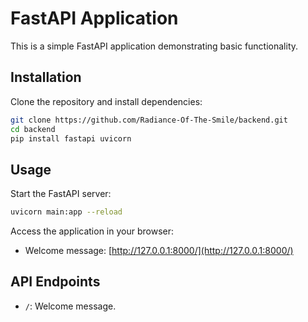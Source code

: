 # FastAPI Application

This is a simple FastAPI application demonstrating basic functionality.

## Installation

Clone the repository and install dependencies:

```bash
git clone https://github.com/Radiance-Of-The-Smile/backend.git
cd backend
pip install fastapi uvicorn
```

## Usage

Start the FastAPI server:

```bash
uvicorn main:app --reload
```

Access the application in your browser:

- Welcome message: [http://127.0.0.1:8000/](http://127.0.0.1:8000/)

## API Endpoints

- `/`: Welcome message.
